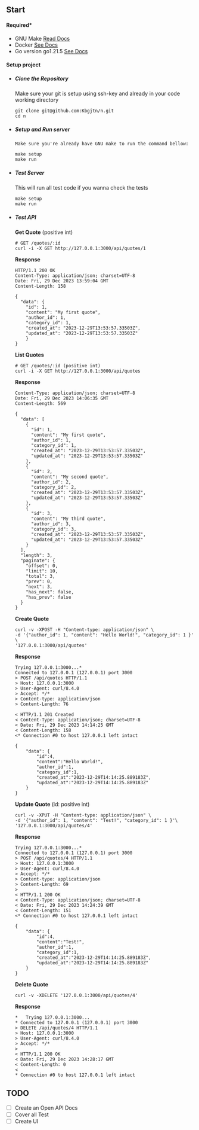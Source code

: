 ## Start
#### Required*
* GNU Make [Read Docs](https://www.gnu.org/software/make/)
* Docker [See Docs](https://docs.docker.com/)
* Go version go1.21.5 [See Docs](https://go.dev/dl/)
#### Setup project
- ##### Clone the Repository
	Make sure your git is setup using ssh-key and already in your code working directory
	```
	git clone git@github.com:Kbgjtn/n.git
	cd n
	```

- ##### Setup and Run server
	  Make sure you're already have GNU make to run the command bellow:

	```
	make setup
	make run
	```
- ##### Test Server
	This will run all test code if you wanna check the tests
	```
	make setup
	make run
	```
	
- ##### Test API
	**Get Quote** (positive int)
	```
	# GET /quotes/:id 
	curl -i -X GET http://127.0.0.1:3000/api/quotes/1
	```

	**Response**

	```
	HTTP/1.1 200 OK
	Content-Type: application/json; charset=UTF-8
	Date: Fri, 29 Dec 2023 13:59:04 GMT
	Content-Length: 158
	
	{
	  "data": {
	    "id": 1,
	    "content": "My first quote",
	    "author_id": 1,
	    "category_id": 1,
	    "created_at": "2023-12-29T13:53:57.33503Z",
	    "updated_at": "2023-12-29T13:53:57.33503Z"
	    }
    }	
	
	```

	**List Quotes**
	```
	# GET /quotes/:id (positive int)
	curl -i -X GET http://127.0.0.1:3000/api/quotes
	```

	**Response**
	```
	Content-Type: application/json; charset=UTF-8 
	Date: Fri, 29 Dec 2023 14:06:35 GMT 
	Content-Length: 569
	
	{
	  "data": [
	    {
	      "id": 1,
	      "content": "My first quote",
	      "author_id": 1,
	      "category_id": 1,
	      "created_at": "2023-12-29T13:53:57.33503Z",
	      "updated_at": "2023-12-29T13:53:57.33503Z"
	    },
	    {
	      "id": 2,
	      "content": "My second quote",
	      "author_id": 2,
	      "category_id": 2,
	      "created_at": "2023-12-29T13:53:57.33503Z",
	      "updated_at": "2023-12-29T13:53:57.33503Z"
	    },
	    {
	      "id": 3,
	      "content": "My third quote",
	      "author_id": 3,
	      "category_id": 3,
	      "created_at": "2023-12-29T13:53:57.33503Z",
	      "updated_at": "2023-12-29T13:53:57.33503Z"
	    }
	  ],
	  "length": 3,
	  "paginate": {
	    "offset": 0,
	    "limit": 10,
	    "total": 3,
	    "prev": 0,
	    "next": 3,
	    "has_next": false,
	    "has_prev": false
	  }
	}
	```

	**Create Quote**
	```
	curl -v -XPOST -H "Content-type: application/json" \
	-d '{"author_id": 1, "content": "Hello World!", "category_id": 1 }' \  
	'127.0.0.1:3000/api/quotes'
	
	```

	**Response**
	```
	Trying 127.0.0.1:3000...* 
	Connected to 127.0.0.1 (127.0.0.1) port 3000
	> POST /api/quotes HTTP/1.1
	> Host: 127.0.0.1:3000
	> User-Agent: curl/8.4.0
	> Accept: */*
	> Content-type: application/json
	> Content-Length: 76
	
	< HTTP/1.1 201 Created
	< Content-Type: application/json; charset=UTF-8
	< Date: Fri, 29 Dec 2023 14:14:25 GMT
	< Content-Length: 158
	<* Connection #0 to host 127.0.0.1 left intact
	
	{
		"data": {
			"id":4,
			"content":"Hello World!",
			"author_id":1,
			"category_id":1,
			"created_at":"2023-12-29T14:14:25.889183Z",
			"updated_at":"2023-12-29T14:14:25.889183Z"
		}
	}
	```

	**Update Quote** (id: positive int)
	```
	curl -v -XPUT -H "Content-type: application/json" \
	-d '{"author_id": 1, "content": "Test!", "category_id": 1 }'\  	'127.0.0.1:3000/api/quotes/4'
	```

	**Response**
	```
	Trying 127.0.0.1:3000...* 
	Connected to 127.0.0.1 (127.0.0.1) port 3000
	> POST /api/quotes/4 HTTP/1.1
	> Host: 127.0.0.1:3000
	> User-Agent: curl/8.4.0
	> Accept: */*
	> Content-type: application/json
	> Content-Length: 69
	>
	< HTTP/1.1 200 OK
	< Content-Type: application/json; charset=UTF-8
	< Date: Fri, 29 Dec 2023 14:24:39 GMT
	< Content-Length: 151
	<* Connection #0 to host 127.0.0.1 left intact
	
	{
		"data": {
			"id":4,
			"content":"Test!",
			"author_id":1,
			"category_id":1,
			"created_at":"2023-12-29T14:14:25.889183Z",
			"updated_at":"2023-12-29T14:14:25.889183Z"
		}
	}
	```

	**Delete Quote**
	```
	curl -v -XDELETE '127.0.0.1:3000/api/quotes/4'
	```

	**Response**
	```
	*   Trying 127.0.0.1:3000... 
	* Connected to 127.0.0.1 (127.0.0.1) port 3000 
	> DELETE /api/quotes/4 HTTP/1.1 
	> Host: 127.0.0.1:3000 
	> User-Agent: curl/8.4.0 
	> Accept: */* 
	> 
	< HTTP/1.1 200 OK 
	< Date: Fri, 29 Dec 2023 14:28:17 GMT 
	< Content-Length: 0 
	<  
	* Connection #0 to host 127.0.0.1 left intact
	```

## TODO
- [ ] Create an Open API Docs
- [ ] Cover all Test
- [ ] Create UI